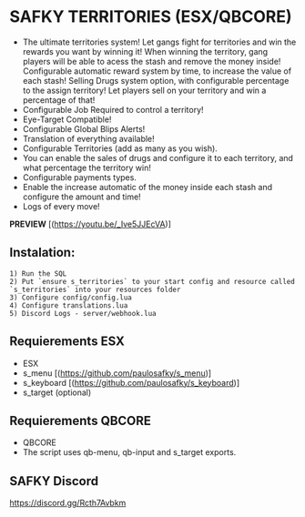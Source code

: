 # SAFKY TERRITORIES (ESX/QBCORE)
- The ultimate territories system! 
Let gangs fight for territories and win the rewards you want by winning it!
When winning the territory, gang players will be able to acess the stash and remove the money inside!
Configurable automatic reward system by time, to increase the value of each stash!
Selling Drugs system option, with configurable percentage to the assign territory! Let players sell on your territory and win a percentage of that!
- Configurable Job Required to control a territory!
- Eye-Target Compatible!
- Configurable Global Blips Alerts!
- Translation of everything available!
- Configurable Territories (add as many as you wish).
- You can enable the sales of drugs and configure it to each territory, and what percentage the territory win!
- Configurable payments types.
- Enable the increase automatic of the money inside each stash and configure the amount and time!
- Logs of every move! 


__PREVIEW__
[(https://youtu.be/_Ive5JJEcVA)]

## Instalation:
```
1) Run the SQL
2) Put `ensure s_territories` to your start config and resource called `s_territories` into your resources folder
3) Configure config/config.lua 
4) Configure translations.lua
5) Discord Logs - server/webhook.lua
```

## Requierements ESX
- ESX
- s_menu [(https://github.com/paulosafky/s_menu)]
- s_keyboard [(https://github.com/paulosafky/s_keyboard)]
- s_target (optional)

## Requierements QBCORE
- QBCORE
- The script uses qb-menu, qb-input and s_target exports.

## SAFKY Discord
https://discord.gg/Rcth7Avbkm

